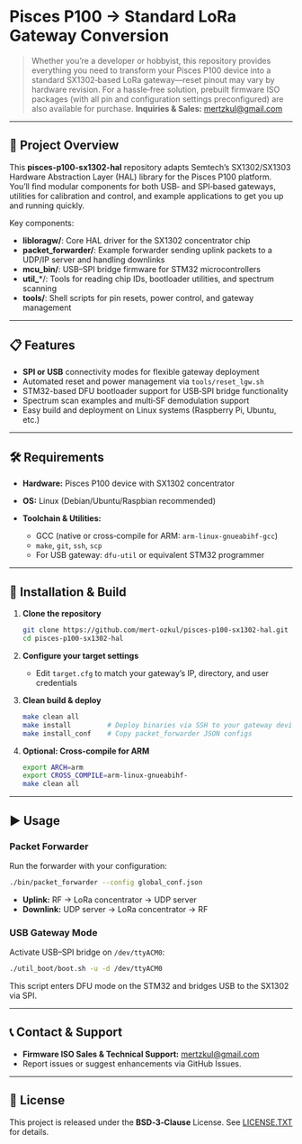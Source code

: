 # Pisces P100 → Standard LoRa Gateway Conversion

> Whether you’re a developer or hobbyist, this repository provides everything you need to transform your Pisces P100 device into a standard SX1302‑based LoRa gateway—reset pinout may vary by hardware revision.
> For a hassle‑free solution, prebuilt firmware ISO packages (with all pin and configuration settings preconfigured) are also available for purchase.
> **Inquiries & Sales:** [mertzkul@gmail.com](mailto:mertzkul@gmail.com)

---

## 🚀 Project Overview

This **pisces-p100-sx1302-hal** repository adapts Semtech’s SX1302/SX1303 Hardware Abstraction Layer (HAL) library for the Pisces P100 platform. You’ll find modular components for both USB‑ and SPI‑based gateways, utilities for calibration and control, and example applications to get you up and running quickly.

Key components:

* **libloragw/**: Core HAL driver for the SX1302 concentrator chip
* **packet\_forwarder/**: Example forwarder sending uplink packets to a UDP/IP server and handling downlinks
* **mcu\_bin/**: USB–SPI bridge firmware for STM32 microcontrollers
* **util\_**\*/: Tools for reading chip IDs, bootloader utilities, and spectrum scanning
* **tools/**: Shell scripts for pin resets, power control, and gateway management

---

## 📋 Features

* **SPI or USB** connectivity modes for flexible gateway deployment
* Automated reset and power management via `tools/reset_lgw.sh`
* STM32-based DFU bootloader support for USB‑SPI bridge functionality
* Spectrum scan examples and multi‑SF demodulation support
* Easy build and deployment on Linux systems (Raspberry Pi, Ubuntu, etc.)

---

## 🛠️ Requirements

* **Hardware:** Pisces P100 device with SX1302 concentrator
* **OS:** Linux (Debian/Ubuntu/Raspbian recommended)
* **Toolchain & Utilities:**

  * GCC (native or cross‑compile for ARM: `arm-linux-gnueabihf-gcc`)
  * `make`, `git`, `ssh`, `scp`
  * For USB gateway: `dfu-util` or equivalent STM32 programmer

---

## 🚧 Installation & Build

1. **Clone the repository**

   ```bash
   git clone https://github.com/mert-ozkul/pisces-p100-sx1302-hal.git
   cd pisces-p100-sx1302-hal
   ```

2. **Configure your target settings**

   * Edit `target.cfg` to match your gateway’s IP, directory, and user credentials

3. **Clean build & deploy**

   ```bash
   make clean all
   make install         # Deploy binaries via SSH to your gateway device
   make install_conf    # Copy packet_forwarder JSON configs
   ```

4. **Optional: Cross‑compile for ARM**

   ```bash
   export ARCH=arm
   export CROSS_COMPILE=arm-linux-gnueabihf-
   make clean all
   ```

---

## ▶️ Usage

### Packet Forwarder

Run the forwarder with your configuration:

```bash
./bin/packet_forwarder --config global_conf.json
```

* **Uplink:** RF → LoRa concentrator → UDP server
* **Downlink:** UDP server → LoRa concentrator → RF

### USB Gateway Mode

Activate USB–SPI bridge on `/dev/ttyACM0`:

```bash
./util_boot/boot.sh -u -d /dev/ttyACM0
```

This script enters DFU mode on the STM32 and bridges USB to the SX1302 via SPI.

---

## 📞 Contact & Support

* **Firmware ISO Sales & Technical Support:** [mertzkul@gmail.com](mailto:mertzkul@gmail.com)
* Report issues or suggest enhancements via GitHub Issues.

---

## 📝 License

This project is released under the **BSD‑3‑Clause** License. See [LICENSE.TXT](LICENSE.TXT) for details.

